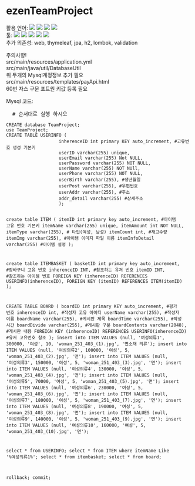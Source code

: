 # ezenTeamProject
활용 언어: 
<img src="https://img.shields.io/badge/Java-FF7800?style=flat&logo=Java&logoColor=white"/>
<img src="https://img.shields.io/badge/Javascript-F7DF1E?style=flat&logo=Javascript-&logoColor=white"/>
<img src="https://img.shields.io/badge/css3-1572B6?style=flat&logo=css&logoColor=white"/>
<img src="https://img.shields.io/badge/html5-E34F26?style=flat&logo=html5&logoColor=white"/>
<br>
툴: 
<img src="https://img.shields.io/badge/eclipseide-2C2255?style=flat&logo=eclipseide&logoColor=white"/>
<img src="https://img.shields.io/badge/visualstudiocode-007ACC?style=flat&logo=visualstudiocode&logoColor=white"/>
<img src="https://img.shields.io/badge/intellijidea-000000?style=flat&logo=intellijidea&logoColor=white"/>
<img src="https://img.shields.io/badge/springboot-6DB33F?style=flat&logo=springboot&logoColor=white"/>
<img src="https://img.shields.io/badge/mysql-4479A1?style=flat&logo=mysql&logoColor=white"/>
<br>
추가 의존성:  web, thymeleaf, jpa, h2, lombok, validation
<br>
<p>주의사항!<br>
	src/main/resources/application.yml<br> 
	src/main/java/util/DatabaseUtil<br>
	위 두개의 Mysql계정정보 추가 필요<br>
	src/main/resources/templates/payApi.html<br>
	60번 자스 구문 포트원 키값 등록 필요
</p>
Mysql 코드:<br>
<pre>
  # 순서대로 실행 하시오
<code>
CREATE database TeamProject;
use TeamProject;
CREATE TABLE USERINFO (
					inherenceID int primary KEY auto_increment, #고유번호 생성 기본키
                    userID varchar(255) unique,
                    userEmail varchar(255) Not NULL,
                    userPassword varchar(255) NOT NULL,
                    userName varchar(255) NOT NUll,
                    userPhone varchar(255) NOT NULL,
                    userBirth varchar(255), #생년월일
                    userPost varchar(255), #우편번호
                    userAddr varchar(255), #주소
                    addr_detail varchar(255) #상세주소
                    );
                    
create table ITEM (
				itemID int primary key auto_increment, #아이템 고유 번호 기본키
                itemName varchar(255) unique,
                itemAmount int NOT NULL,
                itemType varchar(255), # 타입(여성, 남성)
                itemCount int, #재고수량
                itemImg varchar(255), #아이템 이미지 파일 이름
                itemInfoDetail varchar(255) #아이템 설명
				);
                
create table ITEMBASKET (
						basketID int primary key auto_increment, #장바구니 고유 번호
                        inherenceID INT, #참조하는 유저 번호
                        itemID INT, #참조하는 아이템 번호
						FOREIGN KEY (inherenceID) REFERENCES USERINFO(inherenceID),
						FOREIGN KEY (itemID) REFERENCES ITEM(itemID)
						);

CREATE TABLE BOARD (
	boardID int primary KEY auto_increment, #평가 번호
    inherenceID int, #작성자 고유 아이디
    userName varchar(255), #작성자 이름
    boardName varchar(255), #게시판 제목
    boardTime varchar(255), #작성 시간
    boardDivide varchar(255), #게시판 구분
    boardContents varchar(2048), #게시판 내용
    FOREIGN KEY (inherenceID) REFERENCES USERINFO(inherenceID) #유저 고유번호 참조
);
insert into ITEM VALUES (null, '여성의류1', 300000, '여성', 10, 'woman_251_403_(1).jpg', '면소재 의류');
insert into ITEM VALUES (null, '여성의류2', 100000, '여성', 5, 'woman_251_403_(2).jpg', '면');
insert into ITEM VALUES (null, '여성의류3', 150000, '여성', 5, 'woman_251_403_(3).jpg', '면');
insert into ITEM VALUES (null, '여성의류4', 130000, '여성', 5, 'woman_251_403_(4).jpg', '면');
insert into ITEM VALUES (null, '여성의류5', 70000, '여성', 5, 'woman_251_403_(5).jpg', '면');
insert into ITEM VALUES (null, '여성의류6', 230000, '여성', 5, 'woman_251_403_(6).jpg', '면');
insert into ITEM VALUES (null, '여성의류7', 180000, '여성', 5, 'woman_251_403_(7).jpg', '면');
insert into ITEM VALUES (null, '여성의류8', 190000, '여성', 5, 'woman_251_403_(8).jpg', '면');
insert into ITEM VALUES (null, '여성의류9', 140000, '여성', 5, 'woman_251_403_(9).jpg', '면');
insert into ITEM VALUES (null, '여성의류10', 160000, '여성', 5, 'woman_251_403_(10).jpg', '면');

select * from USERINFO;
select * from ITEM where itemName Like '%여성의류1%';
select * from itembasket;
select * from board;

rollback;
commit;
</code>
</pre>

